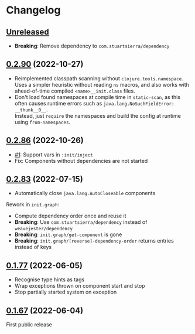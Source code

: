 # Changelog

## [Unreleased]

- **Breaking**: Remove dependency to `com.stuartsierra/dependency`

## [0.2.90] (2022-10-27)

- Reimplemented classpath scanning without `clojure.tools.namespace`.  
  Uses a simpler heuristic without reading `ns` macros, and also works
  with ahead-of-time compiled `<name>__init.class` files.
- Don't load found namespaces at compile time in `static-scan`, as this often
  causes runtime errors such as `java.lang.NoSuchFieldError: __thunk__0__`.  
  Instead, just `require` the namespaces and build the config at runtime using
  `from-namespaces`.

## [0.2.86] (2022-10-26)

- [#1](https://github.com/ferdinand-beyer/init/issues/1):
  Support vars in `:init/inject`
- Fix: Components without dependencies are not started

## [0.2.83] (2022-07-15)

- Automatically close `java.lang.AutoCloseable` components

Rework in `init.graph`:

- Compute dependency order once and reuse it
- **Breaking**: Use `com.stuartsierra/dependency` instead of `weavejester/dependency`
- **Breaking**: `init.graph/get-component` is gone
- **Breaking**: `init.graph/[reverse]-dependency-order` returns entries instead of keys

## [0.1.77] (2022-06-05)

- Recognise type hints as tags
- Wrap exceptions thrown on component start and stop
- Stop partially started system on exception

## [0.1.67] (2022-06-04)

First public release

[Unreleased]: https://github.com/ferdinand-beyer/init/compare/v0.2.90...HEAD
[0.2.90]: https://github.com/ferdinand-beyer/init/compare/v0.2.86...v0.2.90
[0.2.86]: https://github.com/ferdinand-beyer/init/compare/v0.2.83...v0.2.86
[0.2.83]: https://github.com/ferdinand-beyer/init/compare/v0.1.77...v0.2.83
[0.1.77]: https://github.com/ferdinand-beyer/init/compare/v0.1.67...v0.1.77
[0.1.67]: https://github.com/ferdinand-beyer/init/releases/tag/v0.1.67
